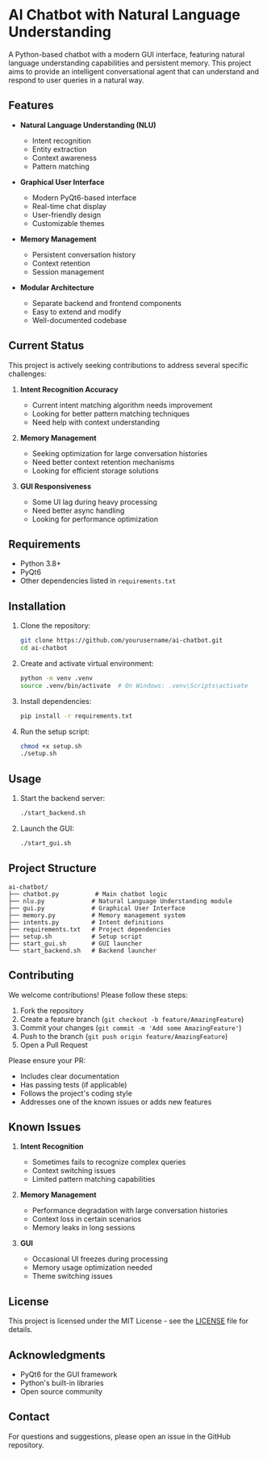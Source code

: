 # AI Chatbot with Natural Language Understanding

A Python-based chatbot with a modern GUI interface, featuring natural language understanding capabilities and persistent memory. This project aims to provide an intelligent conversational agent that can understand and respond to user queries in a natural way.

## Features

- **Natural Language Understanding (NLU)**
  - Intent recognition
  - Entity extraction
  - Context awareness
  - Pattern matching

- **Graphical User Interface**
  - Modern PyQt6-based interface
  - Real-time chat display
  - User-friendly design
  - Customizable themes

- **Memory Management**
  - Persistent conversation history
  - Context retention
  - Session management

- **Modular Architecture**
  - Separate backend and frontend components
  - Easy to extend and modify
  - Well-documented codebase

## Current Status

This project is actively seeking contributions to address several specific challenges:

1. **Intent Recognition Accuracy**
   - Current intent matching algorithm needs improvement
   - Looking for better pattern matching techniques
   - Need help with context understanding

2. **Memory Management**
   - Seeking optimization for large conversation histories
   - Need better context retention mechanisms
   - Looking for efficient storage solutions

3. **GUI Responsiveness**
   - Some UI lag during heavy processing
   - Need better async handling
   - Looking for performance optimization

## Requirements

- Python 3.8+
- PyQt6
- Other dependencies listed in `requirements.txt`

## Installation

1. Clone the repository:
   ```bash
   git clone https://github.com/yourusername/ai-chatbot.git
   cd ai-chatbot
   ```

2. Create and activate virtual environment:
   ```bash
   python -m venv .venv
   source .venv/bin/activate  # On Windows: .venv\Scripts\activate
   ```

3. Install dependencies:
   ```bash
   pip install -r requirements.txt
   ```

4. Run the setup script:
   ```bash
   chmod +x setup.sh
   ./setup.sh
   ```

## Usage

1. Start the backend server:
   ```bash
   ./start_backend.sh
   ```

2. Launch the GUI:
   ```bash
   ./start_gui.sh
   ```

## Project Structure

```
ai-chatbot/
├── chatbot.py          # Main chatbot logic
├── nlu.py             # Natural Language Understanding module
├── gui.py             # Graphical User Interface
├── memory.py          # Memory management system
├── intents.py         # Intent definitions
├── requirements.txt   # Project dependencies
├── setup.sh           # Setup script
├── start_gui.sh       # GUI launcher
└── start_backend.sh   # Backend launcher
```

## Contributing

We welcome contributions! Please follow these steps:

1. Fork the repository
2. Create a feature branch (`git checkout -b feature/AmazingFeature`)
3. Commit your changes (`git commit -m 'Add some AmazingFeature'`)
4. Push to the branch (`git push origin feature/AmazingFeature`)
5. Open a Pull Request

Please ensure your PR:
- Includes clear documentation
- Has passing tests (if applicable)
- Follows the project's coding style
- Addresses one of the known issues or adds new features

## Known Issues

1. **Intent Recognition**
   - Sometimes fails to recognize complex queries
   - Context switching issues
   - Limited pattern matching capabilities

2. **Memory Management**
   - Performance degradation with large conversation histories
   - Context loss in certain scenarios
   - Memory leaks in long sessions

3. **GUI**
   - Occasional UI freezes during processing
   - Memory usage optimization needed
   - Theme switching issues

## License

This project is licensed under the MIT License - see the [LICENSE](LICENSE) file for details.

## Acknowledgments

- PyQt6 for the GUI framework
- Python's built-in libraries
- Open source community

## Contact

For questions and suggestions, please open an issue in the GitHub repository. 